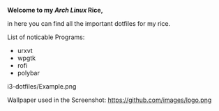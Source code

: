 **Welcome to my *Arch Linux* Rice,**

in here you can find all the important dotfiles for my rice.

List of noticable Programs:

- urxvt
- wpgtk
- rofi
- polybar

i3-dotfiles/Example.png


Wallpaper used in the Screenshot:
https://github.com/images/logo.png
